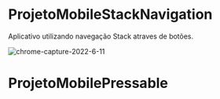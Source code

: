 # ProjetoMobileStackNavigation

Aplicativo utilizando navegação Stack atraves de botões.

![chrome-capture-2022-6-11](https://user-images.githubusercontent.com/106246945/178392460-53f1fbfe-9a65-4ee3-9e58-e3da6b647ee9.gif)
# ProjetoMobilePressable
